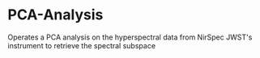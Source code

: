 # PCA-Analysis

Operates a PCA analysis on the hyperspectral data from NirSpec JWST's instrument to retrieve the spectral subspace 
